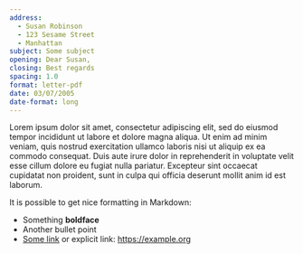 ```yaml
---
address:
  - Susan Robinson
  - 123 Sesame Street
  - Manhattan
subject: Some subject
opening: Dear Susan,
closing: Best regards
spacing: 1.0
format: letter-pdf
date: 03/07/2005
date-format: long
---
```


Lorem ipsum dolor sit amet, consectetur adipiscing elit, sed do eiusmod tempor
incididunt ut labore et dolore magna aliqua. Ut enim ad minim veniam, quis
nostrud exercitation ullamco laboris nisi ut aliquip ex ea commodo consequat.
Duis aute irure dolor in reprehenderit in voluptate velit esse cillum dolore eu
fugiat nulla pariatur. Excepteur sint occaecat cupidatat non proident, sunt in
culpa qui officia deserunt mollit anim id est laborum.

It is possible to get nice formatting in Markdown:

- Something **boldface**
- Another bullet point
- [Some link](https://example.org) or explicit link:
  <https://example.org>
